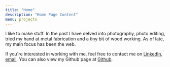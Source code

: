 ```yaml
---
title: "Home"
description: "Home Page Content"
menu: projects
---
```

I like to make stuff. In the past I have delved into photography, photo editing, tried my hand at metal fabrication and a tiny bit of wood working. As of late, my main focus has been the web.

If you're interested in working with me, feel free to contact me on [LinkedIn](https://www.linkedin.com/in/saleh-lootah/), [email](mailto:saleh.lootah3@gmail.com). You can also view my Github page at [Github](https://github.com/saleh-lootah).
